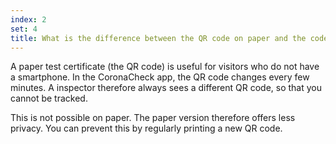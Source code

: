 ```yaml
---
index: 2
set: 4
title: What is the difference between the QR code on paper and the code in the CoronaCheck app? 
---
```

A paper test certificate (the QR code) is useful for visitors who do not have a smartphone. In the CoronaCheck app, the QR code changes every few minutes. A inspector therefore always sees a different QR code, so that you cannot be tracked.

This is not possible on paper. The paper version therefore offers less privacy. You can prevent this by regularly printing a new QR code.
